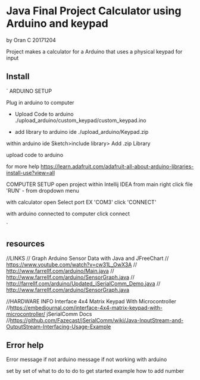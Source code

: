 # Java Final Project Calculator using Arduino and keypad
by Oran C
20171204

Project makes a calculator for
a Arduino that uses a physical keypad for input


## Install
`
ARDUINO SETUP

Plug in arduino to computer
- Upload Code to arduino 
./upload_arduino/custom_keypad/custom_keypad.ino

- add library to arduino ide
./upload_arduino/Keypad.zip

within arduino ide
Sketch>include library> Add .zip Library

upload code to arduino

for more help https://learn.adafruit.com/adafruit-all-about-arduino-libraries-install-use?view=all


COMPUTER SETUP
open project within Intellij IDEA
from main
right click file
'RUN' - from dropdown menu

with calculator open
Select port
EX
'COM3'
click 'CONNECT'

with arduino connected to computer 
click connect

`
## resources
//LINKS
// Graph Arduino Sensor Data with Java and JFreeChart
// https://www.youtube.com/watch?v=cw31L_OwX3A
// http://www.farrellf.com/arduino/Main.java
// http://www.farrellf.com/arduino/SensorGraph.java
// http://farrellf.com/arduino/Updated_jSerialComm_Demo.java
// http://www.farrellf.com/arduino/SensorGraph.java

//HARDWARE INFO
Interface 4x4 Matrix Keypad With Microcontroller
//https://embedjournal.com/interface-4x4-matrix-keypad-with-microcontroller/
jSerialComm Docs
//https://github.com/Fazecast/jSerialComm/wiki/Java-InputStream-and-OutputStream-Interfacing-Usage-Example

## Error help

Error message if not arduino
message if not working with arduino


set by set of what to do to do to get started
example how to add number